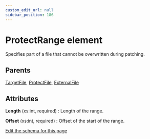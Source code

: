 ```yaml
---
custom_edit_url: null
sidebar_position: 186
---
```

# ProtectRange element
Specifies part of a file that cannot be overwritten during patching.

## Parents
[TargetFile](targetfile.md), [ProtectFile](protectfile.md), [ExternalFile](externalfile.md)

## Attributes
**Length** (xs:int, required)
  : Length of the range.

**Offset** (xs:int, required)
  : Offset of the start of the range.


[Edit the schema for this page](https://github.com/wixtoolset/web/blob/master/src/xsd4/wix.xsd)
